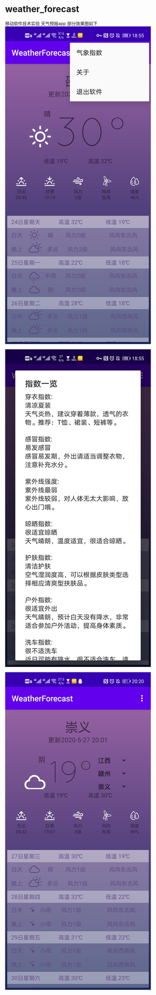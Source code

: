 # weather_forecast
移动软件技术实验
天气预报app
部分效果图如下
![测试图一](https://github.com/zhicheng-ning/weather_forecast/blob/master/w1.jpg?raw=true)

![测试图二](https://github.com/zhicheng-ning/weather_forecast/blob/master/w2.jpg?raw=true)

![测试图三](https://github.com/zhicheng-ning/weather_forecast/blob/master/w3.jpg?raw=true)
